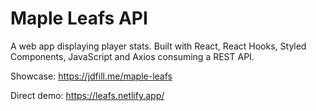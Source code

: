 <h1>Maple Leafs API</h1>

A web app displaying player stats. Built with React, React Hooks, Styled Components, JavaScript and Axios consuming a REST API.

Showcase: https://jdfill.me/maple-leafs

Direct demo: https://leafs.netlify.app/
